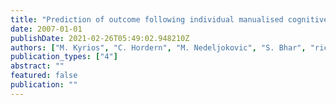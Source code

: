 ```yaml
---
title: "Prediction of outcome following individual manualised cognitive-behaviour therapy for Obsessive-Compulsive Disorder"
date: 2007-01-01
publishDate: 2021-02-26T05:49:02.948210Z
authors: ["M. Kyrios", "C. Hordern", "M. Nedeljokovic", "S. Bhar", "richard-moulding", "G. Doron"]
publication_types: ["4"]
abstract: ""
featured: false
publication: ""
---
```


